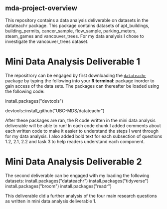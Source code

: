 ## mda-project-overview

This repository contains a data analysis deliverable on datasets in the datateachr package. This package contains datasets of apt_buildings, building_permits, cancer_sample, flow_sample, parking_meters, steam_games and vancouver_trees. For my data analysis I chose to investigate the vancouver_trees dataset. 

# Mini Data Analysis Deliverable 1 
The repositrory can be engaged by first downloading the [`datateachr`](https://github.com/UBC-MDS/datateachr) package by typing the following into your **R terminal**: package inorder to gain access of the data sets. The packages can thereafter be loaded using the following code: 

install.packages("devtools")

devtools::install_github("UBC-MDS/datateachr") 

After these packages are ran, the R code written in the mini data analysis deliverable will be able to run! In each code chunk I added comments about each written code to make it easier to understand the steps I went through for my data analysis. I also added bold text for each subsection of questions 1.2, 2.1, 2.2 and task 3 to help readers understand each component. 

# Mini Data Analysis Deliverable 2
The second deliverable can be engaged with my loading the following datasets: 
install.packages("datateachr")
install.packages("tidyverse")
install.packages("broom")
install.packages("readr")

This deliverable did a further analysis of the four main research questions as written in mini data analysis deliverable 1.


